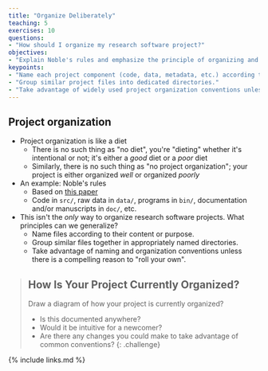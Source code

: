 ```yaml
---
title: "Organize Deliberately"
teaching: 5
exercises: 10
questions:
- "How should I organize my research software project?"
objectives:
- "Explain Noble's rules and emphasize the principle of organizing and naming files to reflect their content or purpose."
keypoints:
- "Name each project component (code, data, metadata, etc.) according to its content or purpose."
- "Group similar project files into dedicated directories."
- "Take advantage of widely used project organization conventions unless there is a compelling reason not to."
---
```


## Project organization

*   Project organization is like a diet
    *   There is no such thing as "no diet", you're "dieting" whether it's intentional or not; it's either a *good* diet or a *poor* diet
    *   Similarly, there is no such thing as "no project organization"; your project is either organized *well* or organized *poorly*
*   An example: Noble's rules
    *   Based on [this paper](http://dx.doi.org/doi:10.1371/journal.pcbi.1000424)
    *   Code in `src/`, raw data in `data/`, programs in `bin/`, documentation and/or manuscripts in `doc/`, etc.
*   This isn't the *only* way to organize research software projects. What principles can we generalize?
    *   Name files according to their content or purpose.
    *   Group similar files together in appropriately named directories.
    *   Take advantage of naming and organization conventions unless there is a compelling reason to "roll your own".

> ## How Is Your Project Currently Organized?
>
> Draw a diagram of how your project is currently organized?
> - Is this documented anywhere?
> - Would it be intuitive for a newcomer?
> - Are there any changes you could make to take advantage of common conventions?
{: .challenge}

{% include links.md %}
